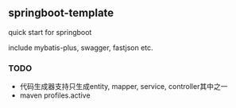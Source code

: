 ## springboot-template
quick start for springboot

include mybatis-plus, swagger, fastjson etc.

### TODO

* 代码生成器支持只生成entity, mapper, service, controller其中之一
* maven profiles.active